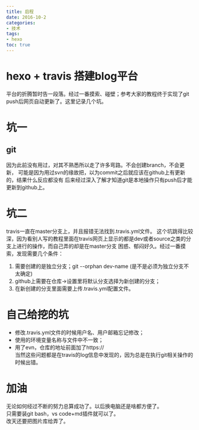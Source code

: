 ```yaml
---
title: 启程
date: 2016-10-2
categories: 
- 技术
tags: 
- hexo
toc: true
---
```


# hexo + travis 搭建blog平台

平台的折腾暂时告一段落。经过一番摸索、碰壁；参考大家的教程终于实现了git push后网页自动更新了。这里记录几个坑。

<!--more-->

# 坑一

## git

因为此前没有用过，对其不熟悉所以走了许多弯路。不会创建branch，不会更新，
可能是因为用过svn的缘故把，以为commit之后就应该在github上有更新的，结果什么反应都没有
后来经过深入了解才知道git是本地操作只有push后才能更新到github上。

# 坑二

travis一直在master分支上，并且报错无法找到.travis.yml文件。
这个坑跳得比较深，因为看别人写的教程里面在travis网页上显示的都是dev或者source之类的分支上进行的操作，而自己弄的却是在master分支
困惑、郁闷好久。经过一番摸索，发现需要几个条件：

1. 需要创建的是独立分支；git --orphan dev-name (是不是必须为独立分支不太确定)
2. github上需要在仓库->设置里将默认分支选择为新创建的分支；
3. 在新创建的分支里面需要上传.travis.yml配置文件。

# 自己给挖的坑

* 修改.travis.yml文件的时候用户名、用户邮箱忘记修改；  
* 使用的环境变量名称与文件中不一致；
* 用了evn，仓库的地址前面加了https://  
当然这些问题都是在travis的log信息中发现的，因为总是在执行git相关操作的时候出错。

# 加油

无论如何经过不断的努力总算成功了。以后换电脑还是啥都方便了。  
只需要装git bash，vs code+md插件就可以了。  
改天还要把图片库给弄了。

